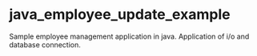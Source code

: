 # java_employee_update_example
 Sample employee management application in java. Application of i/o and database connection.
